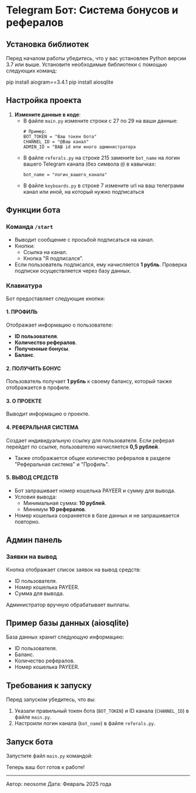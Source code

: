 # Telegram Бот: Система бонусов и рефералов

## Установка библиотек

Перед началом работы убедитесь, что у вас установлен Python версии 3.7 или выше. Установите необходимые библиотеки с помощью следующих команд:

pip install aiogram==3.4.1
pip install aiosqlite


## Настройка проекта

1. **Измените данные в коде**:
   - В файле `main.py` измените строки с 27 по 29 на ваши данные:
     ```
     # Пример:
     BOT_TOKEN = "Ваш токен бота"
     CHANNEL_ID = "@Ваш канал"
     ADMIN_ID = "ВАШ id или иного администратора
     ```
   - В файле `referals.py` на строке 215 замените `bot_name` на логин вашего Telegram канала (без символа `@`) в кавычках:
     ```
     bot_name = "логин_вашего_канала"
     ```
   - В файле `keyboards.py` в строке 7 измените url на ваш телеграмм канал или иной, на который нужно подписаться

## Функции бота

### Команда `/start`
- Выводит сообщение с просьбой подписаться на канал.
- Кнопки:
  - Ссылка на канал.
  - Кнопка "Я подписался".
- Если пользователь подписался, ему начисляется **1 рубль**. Проверка подписки осуществляется через базу данных.

### Клавиатура
Бот предоставляет следующие кнопки:

#### 1. ПРОФИЛЬ
Отображает информацию о пользователе:
- **ID пользователя**.
- **Количество рефералов**.
- **Полученные бонусы**.
- **Баланс**.

#### 2. ПОЛУЧИТЬ БОНУС
Пользователь получает **1 рубль** к своему балансу, который также отображается в профиле.

#### 3. О ПРОЕКТЕ
Выводит информацию о проекте.

#### 4. РЕФЕРАЛЬНАЯ СИСТЕМА
Создает индивидуальную ссылку для пользователя. Если реферал перейдет по ссылке, пользователю начисляется **0,5 рублей**.
- Также отображается общее количество рефералов в разделе "Реферальная система" и "Профиль".

#### 5. ВЫВОД СРЕДСТВ
- Бот запрашивает номер кошелька PAYEER и сумму для вывода.
- Условия вывода:
  - Минимальная сумма: **10 рублей**.
  - Минимум **10 рефералов**.
- Номер кошелька сохраняется в базе данных и не запрашивается повторно.

## Админ панель

### Заявки на вывод
Кнопка отображает список заявок на вывод средств:
- ID пользователя.
- Номер кошелька PAYEER.
- Сумма для вывода.

Администратор вручную обрабатывает выплаты.

## Пример базы данных (aiosqlite)
База данных хранит следующую информацию:
- ID пользователя.
- Баланс.
- Количество рефералов.
- Номер кошелька PAYEER.

## Требования к запуску

Перед запуском убедитесь, что вы:
1. Указали правильный токен бота (`BOT_TOKEN`) и ID канала (`CHANNEL_ID`) в файле `main.py`.
2. Настроили логин канала (`bot_name`) в файле `referals.py`.

## Запуск бота

Запустите файл `main.py` командой:



Теперь ваш бот готов к работе!

---
Автор: neosome
Дата: Февраль 2025 года  

